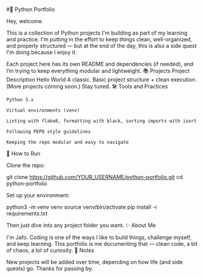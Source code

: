 #🐍 Python Portfolio

Hey, welcome.

This is a collection of Python projects I'm building as part of my learning and practice.
I'm putting in the effort to keep things clean, well-organized, and properly structured — but at the end of the day, this is also a side quest I'm doing because I enjoy it.

Each project here has its own README and dependencies (if needed), and I’m trying to keep everything modular and lightweight.
📚 Projects
Project	Description
Hello World	A classic. Basic project structure + clean execution.
(More projects coming soon.)	Stay tuned.
🛠️ Tools and Practices

    Python 3.x

    Virtual environments (venv)

    Linting with flake8, formatting with black, sorting imports with isort

    Following PEP8 style guidelines

    Keeping the repo modular and easy to navigate

🚀 How to Run

Clone the repo:

git clone https://github.com/YOUR_USERNAME/python-portfolio.git
cd python-portfolio

Set up your environment:

python3 -m venv venv
source venv/bin/activate
pip install -r requirements.txt

Then just dive into any project folder you want.
✨ About Me

I'm Jafo.
Coding is one of the ways I like to build things, challenge myself, and keep learning.
This portfolio is me documenting that — clean code, a bit of chaos, a lot of curiosity.
📝 Notes

New projects will be added over time, depending on how life (and side quests) go.
Thanks for passing by.
